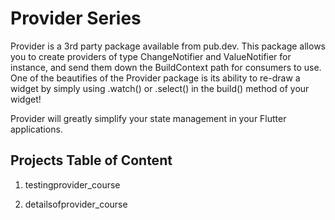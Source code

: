 # Provider Series

Provider is a 3rd party package available from pub.dev. This package allows you to create providers of type ChangeNotifier and ValueNotifier for instance, and send them down the BuildContext path for consumers to use. One of the beautifies of the Provider package is its ability to re-draw a widget by simply using .watch() or .select() in the build() method of your widget!

Provider will greatly simplify your state management in your Flutter applications.

## Projects Table of Content

1. testingprovider_course

1. detailsofprovider_course
